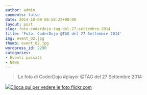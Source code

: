 ```yaml
---
author: admin
comments: false
date: 2014-10-09 06:58:23+00:00
layout: post
slug: foto-coderdojo-tag-del-27-settembre-2014
title: 'Foto: CoderDojo @TAG del 27 Settembre 2014'
img: event_02.jpg
thumb: event_02.jpg
wordpress_id: 2290
categories:
- Eventi passati
- News
---
```


<blockquote>Le foto di CoderDojo #player @TAG del 27 Settembre 2014</blockquote>






[![](//coderdojomilano.it/wp-content/uploads/2014/10/coder01.jpg)Clicca qui per vedere le foto flickr.com](https://www.flickr.com/photos/98942956@N02/sets/72157648176008888/)


